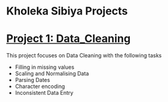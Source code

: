 # Kholeka Sibiya Projects
# [Project 1: Data_Cleaning](https://github.com/Kholeka98/Data_Cleaning)
This project focuses on Data Cleaning with the following tasks
* Filling in missing values 
* Scaling and Normalising Data
* Parsing Dates
* Character encoding
* Inconsistent Data Entry
